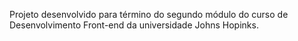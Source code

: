 Projeto desenvolvido para término do segundo módulo do curso de Desenvolvimento Front-end da universidade Johns Hopinks.
